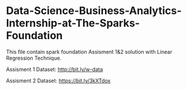 # Data-Science-Business-Analytics-Internship-at-The-Sparks-Foundation




This file contain spark foundation Assisment 1&2 solution with Linear Regression Technique.



Assisment 1 Dataset: http://bit.ly/w-data

Assisment 2 Dataset: https://bit.ly/3kXTdox
